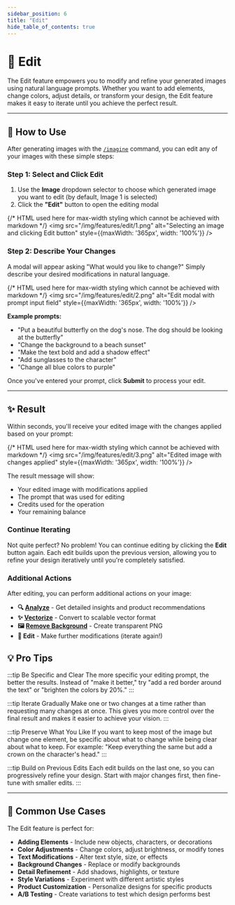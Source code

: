 ```yaml
---
sidebar_position: 6
title: "Edit"
hide_table_of_contents: true
---
```


# 🎨 Edit

The Edit feature empowers you to modify and refine your generated images using natural language prompts. Whether you want to add elements, change colors, adjust details, or transform your design, the Edit feature makes it easy to iterate until you achieve the perfect result.

---

## 🎯 How to Use

After generating images with the [`/imagine`](/features/imagine-command) command, you can edit any of your images with these simple steps:

### Step 1: Select and Click Edit

1. Use the **Image** dropdown selector to choose which generated image you want to edit (by default, Image 1 is selected)
2. Click the **"Edit"** button to open the editing modal

{/* HTML used here for max-width styling which cannot be achieved with markdown */}
<img src="/img/features/edit/1.png" alt="Selecting an image and clicking Edit button" style={{maxWidth: '365px', width: '100%'}} />

### Step 2: Describe Your Changes

A modal will appear asking "What would you like to change?" Simply describe your desired modifications in natural language.

{/* HTML used here for max-width styling which cannot be achieved with markdown */}
<img src="/img/features/edit/2.png" alt="Edit modal with prompt input field" style={{maxWidth: '365px', width: '100%'}} />

**Example prompts:**
- "Put a beautiful butterfly on the dog's nose. The dog should be looking at the butterfly"
- "Change the background to a beach sunset"
- "Make the text bold and add a shadow effect"
- "Add sunglasses to the character"
- "Change all blue colors to purple"

Once you've entered your prompt, click **Submit** to process your edit.

---

## ✨ Result

Within seconds, you'll receive your edited image with the changes applied based on your prompt:

{/* HTML used here for max-width styling which cannot be achieved with markdown */}
<img src="/img/features/edit/3.png" alt="Edited image with changes applied" style={{maxWidth: '365px', width: '100%'}} />

The result message will show:
- Your edited image with modifications applied
- The prompt that was used for editing
- Credits used for the operation
- Your remaining balance

### Continue Iterating

Not quite perfect? No problem! You can continue editing by clicking the **Edit** button again. Each edit builds upon the previous version, allowing you to refine your design iteratively until you're completely satisfied.

### Additional Actions

After editing, you can perform additional actions on your image:
- **🔍 [Analyze](/features/analyze)** - Get detailed insights and product recommendations
- **✨ [Vectorize](/features/vectorize)** - Convert to scalable vector format
- **🖼️ [Remove Background](/features/remove-bg)** - Create transparent PNG
- **🎨 Edit** - Make further modifications (iterate again!)

## 💡 Pro Tips

:::tip Be Specific and Clear
The more specific your editing prompt, the better the results. Instead of "make it better," try "add a red border around the text" or "brighten the colors by 20%."
:::

:::tip Iterate Gradually
Make one or two changes at a time rather than requesting many changes at once. This gives you more control over the final result and makes it easier to achieve your vision.
:::

:::tip Preserve What You Like
If you want to keep most of the image but change one element, be specific about what to change while being clear about what to keep. For example: "Keep everything the same but add a crown on the character's head."
:::

:::tip Build on Previous Edits
Each edit builds on the last one, so you can progressively refine your design. Start with major changes first, then fine-tune with smaller edits.
:::

---

## 🎨 Common Use Cases

The Edit feature is perfect for:
- **Adding Elements** - Include new objects, characters, or decorations
- **Color Adjustments** - Change colors, adjust brightness, or modify tones
- **Text Modifications** - Alter text style, size, or effects
- **Background Changes** - Replace or modify backgrounds
- **Detail Refinement** - Add shadows, highlights, or texture
- **Style Variations** - Experiment with different artistic styles
- **Product Customization** - Personalize designs for specific products
- **A/B Testing** - Create variations to test which design performs best